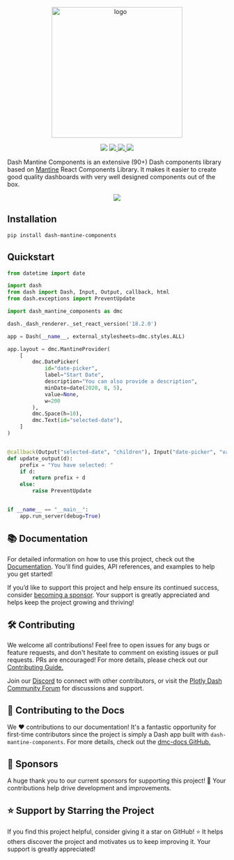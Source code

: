 <p align="center">
    <img src="https://raw.githubusercontent.com/snehilvj/dash-mantine-components/master/assets/logo.png" alt="logo" width=300 >
</p>
<p align="center">
    <img src="https://badgen.net/pypi/license/dash-mantine-components">
    <a href="https://pypi.org/project/dash-mantine-components/">
    <img src="https://badgen.net/pypi/v/dash-mantine-components">
    </a>
    <a href="https://discord.gg/KuJkh4Pyq5">
    <img src="https://img.shields.io/badge/Chat%20on-Discord-%235865f2">
    </a>
    <img src="https://static.pepy.tech/personalized-badge/dash-mantine-components?period=total&units=international_system&left_color=grey&right_color=brightgreen&left_text=Downloads">
</p>

Dash Mantine Components is an extensive (90+) Dash components library based on [Mantine](https://mantine.dev/) React Components Library. It makes it easier to create good quality dashboards with very well designed components out of the box.


<p align="center">
    <img src="https://raw.githubusercontent.com/snehilvj/dash-mantine-components/master/assets/datepicker.gif">
</p>


## Installation

```bash
pip install dash-mantine-components
```

## Quickstart

```python
from datetime import date

import dash
from dash import Dash, Input, Output, callback, html
from dash.exceptions import PreventUpdate

import dash_mantine_components as dmc

dash._dash_renderer._set_react_version('18.2.0')

app = Dash(__name__, external_stylesheets=dmc.styles.ALL)

app.layout = dmc.MantineProvider(
    [
        dmc.DatePicker(
            id="date-picker",
            label="Start Date",
            description="You can also provide a description",
            minDate=date(2020, 8, 5),
            value=None,
            w=200
        ),
        dmc.Space(h=10),
        dmc.Text(id="selected-date"),
    ]
)


@callback(Output("selected-date", "children"), Input("date-picker", "value"))
def update_output(d):
    prefix = "You have selected: "
    if d:
        return prefix + d
    else:
        raise PreventUpdate


if __name__ == "__main__":
    app.run_server(debug=True)
```

## 📚 Documentation 

For detailed information on how to use this project, check out the [Documentation](https://dash-mantine-components.com). You'll find guides, API references, and examples to help you get started!

If you’d like to support this project and help ensure its continued success, consider [becoming a sponsor](https://github.com/sponsors/snehilvj). Your support
is greatly appreciated and helps keep the project growing and thriving!

## 🛠️ Contributing

We welcome all contributions! Feel free to open issues for any bugs or feature requests, and don't hesitate to
comment on existing issues or pull requests. PRs are encouraged! For more details, please check out our [Contributing Guide.](https://github.com/snehilvj/dash-mantine-components/blob/master/CONTRIBUTING.md)

Join our [Discord](https://discord.gg/KuJkh4Pyq5) to connect with other contributors, or visit the [Plotly Dash Community Forum](https://community.plotly.com/)
for discussions and support.


## 📝 Contributing to the Docs

We :heart: contributions to our documentation! It's a fantastic opportunity for first-time contributors since the
project is simply a Dash app built with `dash-mantine-components`. For more details, check out the [dmc-docs GitHub.](https://github.com/snehilvj/dmc-docs)


## 💖 Sponsors

A huge thank you to our current sponsors for supporting this project! 🙏 Your contributions help drive development and improvements.

## ⭐️ Support by Starring the Project
If you find this project helpful, consider giving it a star on GitHub! ⭐️ It helps others discover the project and
motivates us to keep improving it. Your support is greatly appreciated!